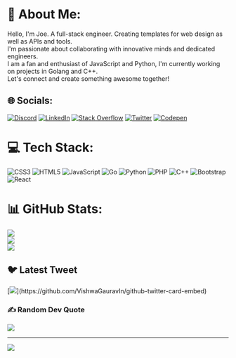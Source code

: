 # 💫 About Me:
Hello, I'm Joe. A full-stack engineer. Creating templates for web design as well as APIs and tools. <br>I'm passionate about collaborating with innovative minds and dedicated engineers. <br>I am a fan and enthusiast of JavaScript and Python, I'm currently working on projects in Golang and C++. <br>Let's connect and create something awesome together!


## 🌐 Socials:
[![Discord](https://img.shields.io/badge/Discord-%237289DA.svg?logo=discord&logoColor=white)](https://discord.gg/https://discord.gg/hR5CmB3r) [![LinkedIn](https://img.shields.io/badge/LinkedIn-%230077B5.svg?logo=linkedin&logoColor=white)](https://www.linkedin.com/in/kwadjo-boadi-mantey-43b670271/) [![Stack Overflow](https://img.shields.io/badge/-Stackoverflow-FE7A16?logo=stack-overflow&logoColor=white)](https://stackoverflow.com/users/Orion-J) [![Twitter](https://img.shields.io/badge/Twitter-%231DA1F2.svg?logo=Twitter&logoColor=white)](https://twitter.com/joeboadiDev_) [![Codepen](https://img.shields.io/badge/Codepen-000000?style=for-the-badge&logo=codepen&logoColor=white)](https://codepen.io/Orion-j) 

# 💻 Tech Stack:
![CSS3](https://img.shields.io/badge/css3-%231572B6.svg?style=for-the-badge&logo=css3&logoColor=white) ![HTML5](https://img.shields.io/badge/html5-%23E34F26.svg?style=for-the-badge&logo=html5&logoColor=white) ![JavaScript](https://img.shields.io/badge/javascript-%23323330.svg?style=for-the-badge&logo=javascript&logoColor=%23F7DF1E) ![Go](https://img.shields.io/badge/go-%2300ADD8.svg?style=for-the-badge&logo=go&logoColor=white) ![Python](https://img.shields.io/badge/python-3670A0?style=for-the-badge&logo=python&logoColor=ffdd54) ![PHP](https://img.shields.io/badge/php-%23777BB4.svg?style=for-the-badge&logo=php&logoColor=white) ![C++](https://img.shields.io/badge/c++-%2300599C.svg?style=for-the-badge&logo=c%2B%2B&logoColor=white) ![Bootstrap](https://img.shields.io/badge/bootstrap-%23563D7C.svg?style=for-the-badge&logo=bootstrap&logoColor=white) ![React](https://img.shields.io/badge/react-%2320232a.svg?style=for-the-badge&logo=react&logoColor=%2361DAFB)
# 📊 GitHub Stats:
![](https://github-readme-stats.vercel.app/api?username=joeboadiDev&theme=default&hide_border=false&include_all_commits=false&count_private=false)<br/>
![](https://github-readme-streak-stats.herokuapp.com/?user=joeboadiDev&theme=default&hide_border=false)<br/>
![](https://github-readme-stats.vercel.app/api/top-langs/?username=joeboadiDev&theme=default&hide_border=false&include_all_commits=false&count_private=false&layout=compact)

## 🐦 Latest Tweet
[![](https://gtce.itsvg.in/api?username=joeboadiDev_)](https://github.com/VishwaGauravIn/github-twitter-card-embed)

### ✍️ Random Dev Quote
![](https://quotes-github-readme.vercel.app/api?type=horizontal&theme=radical)

---
[![](https://visitcount.itsvg.in/api?id=joeboadiDev&icon=0&color=0)](https://visitcount.itsvg.in)

<!-- Proudly created with GPRM ( https://gprm.itsvg.in ) -->
